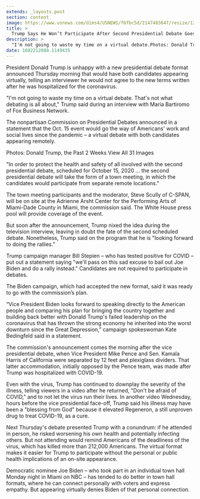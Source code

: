 ```yaml
--- 
extends: _layouts.post 
section: content 
image: https://www.usnews.com/dims4/USNEWS/f6fbc5d/2147483647/resize/1200x%3E/quality/85/?url=http%3A%2F%2Fmedia.beam.usnews.com%2Fe7%2Fb0%2F1997a2f1422da4e84b7b9264ed3b%2F201008-editorial.jpg 
title: > 
  Trump Says He Won’t Participate After Second Presidential Debate Goes Virtual 
description: > 
  "I'm not going to waste my time on a virtual debate.Photos: Donald Trump, the Past 2 Weeks View All 31 Images"In order to protect the health and safety of all involved with the second presidential debate, scheduled for October 15, 2020 … the second presidential debate will take the form of a town meeting, in which the candidates would participate from separate remote locations."But soon after the announcement, Trump nixed the idea during the television interview, leaving in doubt the fate of the second scheduled debate.The commission's announcement comes the morning after the vice presidential debate, when Vice President Mike Pence and Sen. Kamala Harris of California were separated by 12 feet and plexiglass dividers.The virtual format makes it easier for Trump to participate without the personal or public health implications of an on-site appearance. 
date: 1602212088.1149435 
--- 
```

President Donald Trump is unhappy with a new presidential debate format announced Thursday morning that would have both candidates appearing virtually, telling an interviewer he would not agree to the new terms written after he was hospitalized for the coronavirus.

"I'm not going to waste my time on a virtual debate. That's not what debating is all about," Trump said during an interview with Maria Bartiromo of Fox Business Network.

The nonpartisan Commission on Presidential Debates announced in a statement that the Oct. 15 event would go the way of Americans' work and social lives since the pandemic – a virtual debate with both candidates appearing remotely.

Photos: Donald Trump, the Past 2 Weeks View All 31 Images

"In order to protect the health and safety of all involved with the second presidential debate, scheduled for October 15, 2020 … the second presidential debate will take the form of a town meeting, in which the candidates would participate from separate remote locations."

The town meeting participants and the moderator, Steve Scully of C-SPAN, will be on site at the Adrienne Arsht Center for the Performing Arts of Miami-Dade County in Miami, the commission said. The White House press pool will provide coverage of the event.

But soon after the announcement, Trump nixed the idea during the television interview, leaving in doubt the fate of the second scheduled debate. Nonetheless, Trump said on the program that he is "looking forward to doing the rallies."

Trump campaign manager Bill Stepien – who has tested positive for COVID – put out a statement saying "we'll pass on this sad excuse to bail out Joe Biden and do a rally instead." Candidates are not required to participate in debates.

The Biden campaign, which had accepted the new format, said it was ready to go with the commission’s plan.

“Vice President Biden looks forward to speaking directly to the American people and comparing his plan for bringing the country together and building back better with Donald Trump's failed leadership on the coronavirus that has thrown the strong economy he inherited into the worst downturn since the Great Depression,” campaign spokeswoman Kate Bedingfeld said in a statement.

The commission's announcement comes the morning after the vice presidential debate, when Vice President Mike Pence and Sen. Kamala Harris of California were separated by 12 feet and plexiglass dividers. That latter accommodation, initially opposed by the Pence team, was made after Trump was hospitalized with COVID-19.

Even with the virus, Trump has continued to downplay the severity of the illness, telling viewers in a video after he returned, "Don't be afraid of COVID," and to not let the virus run their lives. In another video Wednesday, hours before the vice presidential face-off, Trump said his illness may have been a "blessing from God" because it elevated Regeneron, a still unproven drug to treat COVID-19, as a cure.

Next Thursday's debate presented Trump with a conundrum: if he attended in person, he risked worsening his own health and potentially infecting others. But not attending would remind Americans of the deadliness of the virus, which has killed more than 212,000 Americans. The virtual format makes it easier for Trump to participate without the personal or public health implications of an on-site appearance.

Democratic nominee Joe Biden – who took part in an individual town hall Monday night in Miami on NBC – has tended to do better in town hall formats, where he can connect personally with voters and express empathy. But appearing virtually denies Biden of that personal connection.